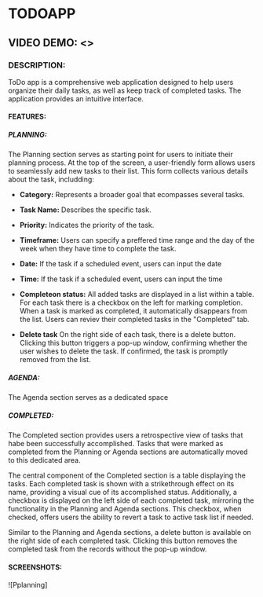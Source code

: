 # TODOAPP
## VIDEO DEMO: <>
### DESCRIPTION:
ToDo app is a comprehensive web application designed to help users organize their daily tasks, as well as keep track of completed tasks.
The application provides an intuitive interface.

#### FEATURES:


##### PLANNING:

The Planning section serves as starting point for users to initiate their planning process.
At the top of the screen, a user-friendly form allows users to seamlessly add new tasks to
their list. This form collects various details about the task, includding:

- **Category:** Represents a broader goal that ecompasses several tasks.
- **Task Name:** Describes the specific task.
- **Priority:** Indicates the priority of the task.
- **Timeframe:** Users can specify a preffered time range and the day of the week when they
have time to complete the task.
- **Date:** If the task if a scheduled event, users can input the date
- **Time:** If the task if a scheduled event, users can input the time

- **Completeon status:**
All added tasks are displayed in a list within a table. For each task there is a checkbox on
the left for marking completion. When a task is marked as completed, it automatically disappears
from the list. Users can reviev their completed tasks in the "Completed" tab.

- **Delete task**
On the right side of each task, there is a delete button. Clicking this button triggers a pop-up
window, confirming whether the user wishes to delete the task. If confirmed, the task is promptly
removed from the list.


##### AGENDA:
The Agenda section serves as a dedicated space

##### COMPLETED:

The Completed section provides users a retrospective view of tasks that habe been successfully
accomplished. Tasks that were marked as completed from the Planning or Agenda sections are
automatically moved to this dedicated area.

The central component of the Completed section is a table displaying the tasks. Each completed task
is shown with a strikethrough effect on its name, providing a visual cue of its accomplished status.
Additionally, a checkbox is displayed on the left side of each completed task, mirroring the
functionality in the Planning and Agenda sections. This checkbox, when checked, offers users the
ability to revert a task to active task list if needed.

Similar to the Planning and Agenda sections, a delete button is available on the right side of each
completed task. Clicking this button removes the completed task from the records without the pop-up
window.

#### SCREENSHOTS:
![Pplanning]
